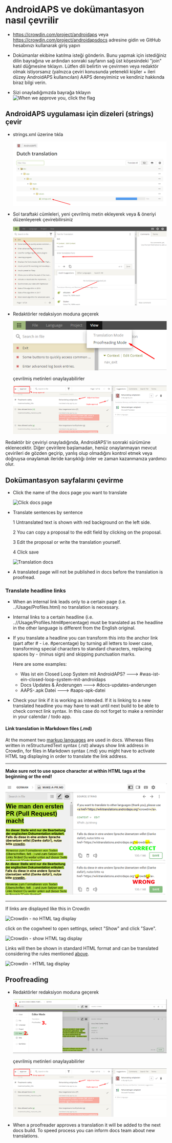 # AndroidAPS ve dokümantasyon nasıl çevrilir

* <https://crowdin.com/project/androidaps> veya <https://crowdin.com/project/androidapsdocs> adresine gidin ve GitHub hesabınızı kullanarak giriş yapın

* Dokümanlar ekibine katılma isteği gönderin. Bunu yapmak için istediğiniz dilin bayrağına ve ardından sonraki sayfanın sağ üst köşesindeki "join" katıl düğmesine tıklayın. Lütfen dili belirtin ve çevirmen veya redaktör olmak istiyorsanız (yalnızca çeviri konusunda yetenekli kişiler + ileri düzey AndroidAPS kullanıcıları) AAPS deneyiminiz ve kendiniz hakkında biraz bilgi verin.

* Sizi onayladığımızda bayrağa tıklayın ![When we approve you, click the flag](./images/translation_flags2019.png)

## AndroidAPS uygulaması için dizeleri (strings) çevir

* strings.xml üzerine tıkla
    
    ![strings.xml üzerine tıkla](./images/translations-click-strings.png)

* Sol taraftaki cümleleri, yeni çevrilmiş metin ekleyerek veya & öneriyi düzenleyerek çevirebilirsiniz
    
    ![Translation app](./images/translations-translate.png)

* Redaktörler redaksiyon moduna geçerek
    
    ![Proofreading mode app](./images/translations-proofreading-mode.png)
    
    çevrilmiş metinleri onaylayabilirler
    
    ![approve text](./images/translations-proofreading.png)

Redaktör bir çeviriyi onayladığında, AndroidAPS'in sonraki sürümüne eklenecektir. Diğer çevirilere başlamadan, henüz onaylanmayan mevcut çevirileri de gözden geçirip, yanlış olup olmadığını kontrol etmek veya doğruysa onaylamak ileride karışıklığı önler ve zaman kazanmanıza yardımcı olur.

## Dokümantasyon sayfalarını çevirme

* Click the name of the docs page you want to translate
    
    ![Click docs page](./images/translation_WikiPage.png)

* Translate sentences by sentence
    
    1 Untranslated text is shown with red background on the left side.
    
    2 You can copy a proposal to the edit field by clicking on the proposal.
    
    3 Edit the proposal or write the translation yourself.
    
    4 Click save
    
    ![Translation docs](./images/translation_WikiTranslate.png)

* A translated page will not be published in docs before the translation is proofread.

### Translate headline links

* When an internal link leads only to a certain page (i.e. ../Usage/Profiles.html) no translation is necessary.
* Internal links to a certain headline (i.e. ..//Usage/Profiles.html#percentage) must be translated as the headline in the other language is different from the English original.
* If you translate a headline you can transform this into the anchor link (part after # - i.e. #percentage) by turning all letters to lower case, transforming special characters to standard characters, replacing spaces by - (minus sign) and skipping punctuation marks.
    
    Here are some examples:
    
    * Was ist ein Closed Loop System mit AndroidAPS? \---> #was-ist-ein-closed-loop-system-mit-androidaps
    * Docs Updates & Änderungen \---> #docs-updates-anderungen
    * AAPS-.apk Datei \---> #aaps-apk-datei

* Check your link if it is working as intended. If it is linking to a new translated headline you may have to wait until next build to be able to check correct link syntax. In this case do not forget to make a reminder in your calendar / todo app.

#### Link translation in Markdown files (.md)

At the moment two [markup languages](./make-a-PR#code-syntax) are used in docs. Whereas files written in reStructuredText syntax (.rst) always show link address in Crowdin, for files in Markdown syntax (.md) you might have to activate HTML tag displaying in order to translate the link address.

* * *

**Make sure not to use space character at within HTML tags at the beginning or the end!**

![Crodwin - HTML tag without space character](./images/Crowdin_HTMLtag.png)

* * *

If links are displayed like this in Crowdin

![Crowdin - no HTML tag display](./images/CrowdinShowURL1.png)

click on the cogwheel to open settings, select "Show" and click "Save".

![Crowdin - show HTML tag display](./images/CrowdinShowURL2.png)

Links will then be shown in standard HTML format and can be translated considering the rules mentioned [above](./translations#translate-headline-links).

![Crowdin - HTML tag display](./images/CrowdinShowURL3.png)

## Proofreading

* Redaktörler redaksiyon moduna geçerek
    
    ![Proofreading mode docs](./images/translation_WikiProofreading.png)
    
    çevrilmiş metinleri onaylayabilirler
    
    ![approve text](./images/translations-proofreading.png)

* When a proofreader approves a translation it will be added to the next docs build. To speed process you can inform docs team about new translations.